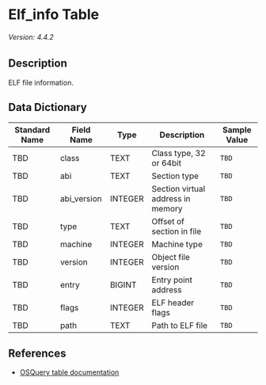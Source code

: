# Elf_info Table
###### Version: 4.4.2

## Description
ELF file information.

## Data Dictionary
|Standard Name|Field Name|Type|Description|Sample Value|
|---|---|---|---|---|
|TBD|class|TEXT|Class type, 32 or 64bit|`TBD`|
|TBD|abi|TEXT|Section type|`TBD`|
|TBD|abi_version|INTEGER|Section virtual address in memory|`TBD`|
|TBD|type|TEXT|Offset of section in file|`TBD`|
|TBD|machine|INTEGER|Machine type|`TBD`|
|TBD|version|INTEGER|Object file version|`TBD`|
|TBD|entry|BIGINT|Entry point address|`TBD`|
|TBD|flags|INTEGER|ELF header flags|`TBD`|
|TBD|path|TEXT|Path to ELF file|`TBD`|

## References
* [OSQuery table documentation](https://osquery.io/schema/current#elf_info)

